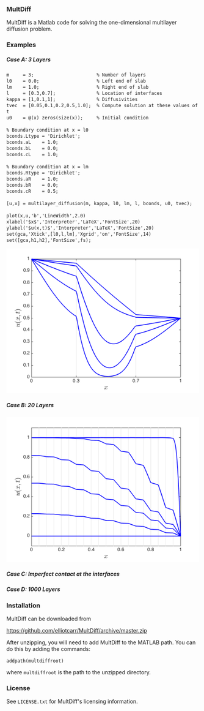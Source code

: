 ### MultDiff

MultDiff is a Matlab code for solving the one-dimensional multilayer diffusion problem.

### Examples

##### Case A: 3 Layers

```
m     = 3;                       % Number of layers
l0    = 0.0;                     % Left end of slab
lm    = 1.0;                     % Right end of slab
l     = [0.3,0.7];               % Location of interfaces
kappa = [1,0.1,1];               % Diffusivities 
tvec  = [0.05,0.1,0.2,0.5,1.0];  % Compute solution at these values of t
u0    = @(x) zeros(size(x));     % Initial condition

% Boundary condition at x = l0
bconds.Ltype = 'Dirichlet'; 
bconds.aL    = 1.0; 
bconds.bL    = 0.0; 
bconds.cL    = 1.0;

% Boundary condition at x = lm
bconds.Rtype = 'Dirichlet'; 
bconds.aR    = 1.0; 
bconds.bR    = 0.0; 
bconds.cR    = 0.5;

[u,x] = multilayer_diffusion(m, kappa, l0, lm, l, bconds, u0, tvec);

plot(x,u,'b','LineWidth',2.0)
xlabel('$x$','Interpreter','LaTeX','FontSize',20)
ylabel('$u(x,t)$','Interpreter','LaTeX','FontSize',20)
set(gca,'Xtick',[l0,l,lm],'Xgrid','on','FontSize',14)
set([gca,h1,h2],'FontSize',fs);
```

![Case A](https://github.com/elliotcarr/MultDiff/raw/master/figures/exampleA.png)

##### Case B: 20 Layers

![Case B](https://github.com/elliotcarr/MultDiff/raw/master/figures/exampleB.png)

##### Case C: Imperfect contact at the interfaces

##### Case D: 1000 Layers

### Installation

MultDiff can be downloaded from

https://github.com/elliotcarr/MultDiff/archive/master.zip

After unzipping, you will need to add MultDiff to the MATLAB path. You can do
this by adding the commands:
```
addpath(multdiffroot)
```
where `multdiffroot` is the path to the unzipped directory.

### License

See `LICENSE.txt` for MultDiff's licensing information.
